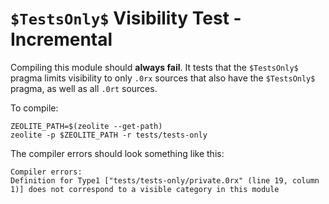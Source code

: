 # `$TestsOnly$` Visibility Test - Incremental

Compiling this module should **always fail**. It tests that the `$TestsOnly$`
pragma limits visibility to only `.0rx` sources that also have the `$TestsOnly$`
pragma, as well as all `.0rt` sources.

To compile:

```shell
ZEOLITE_PATH=$(zeolite --get-path)
zeolite -p $ZEOLITE_PATH -r tests/tests-only
```

The compiler errors should look something like this:

```text
Compiler errors:
Definition for Type1 ["tests/tests-only/private.0rx" (line 19, column 1)] does not correspond to a visible category in this module
```
